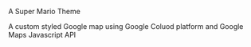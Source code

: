 A Super Mario Theme

A custom styled Google map using Google Coluod platform and Google Maps Javascript API
